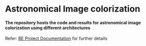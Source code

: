 # Astronomical Image colorization

#### The repository hosts the code and results for astronomical image colorization using different architectures

Refer: [BE Project Documentation](https://github.com/obi-wan-shinobi/BE-Project-Documentation) for further details
